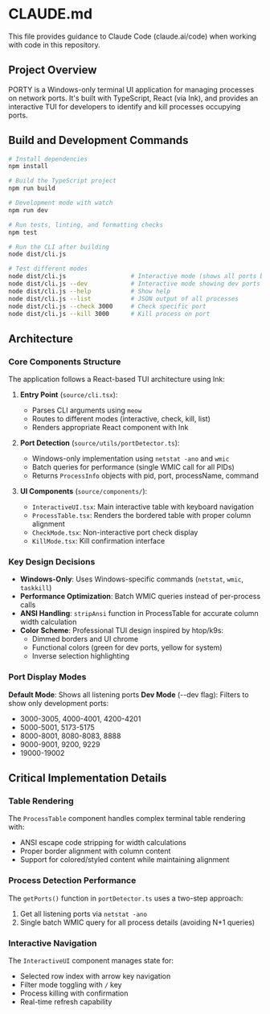 # CLAUDE.md

This file provides guidance to Claude Code (claude.ai/code) when working with code in this repository.

## Project Overview

PORTY is a Windows-only terminal UI application for managing processes on network ports. It's built with TypeScript, React (via Ink), and provides an interactive TUI for developers to identify and kill processes occupying ports.

## Build and Development Commands

```bash
# Install dependencies
npm install

# Build the TypeScript project
npm run build

# Development mode with watch
npm run dev

# Run tests, linting, and formatting checks
npm test

# Run the CLI after building
node dist/cli.js

# Test different modes
node dist/cli.js                  # Interactive mode (shows all ports by default)
node dist/cli.js --dev            # Interactive mode showing dev ports only
node dist/cli.js --help           # Show help
node dist/cli.js --list           # JSON output of all processes
node dist/cli.js --check 3000     # Check specific port
node dist/cli.js --kill 3000      # Kill process on port
```

## Architecture

### Core Components Structure

The application follows a React-based TUI architecture using Ink:

1. **Entry Point** (`source/cli.tsx`): 
   - Parses CLI arguments using `meow`
   - Routes to different modes (interactive, check, kill, list)
   - Renders appropriate React component with Ink

2. **Port Detection** (`source/utils/portDetector.ts`):
   - Windows-only implementation using `netstat -ano` and `wmic`
   - Batch queries for performance (single WMIC call for all PIDs)
   - Returns `ProcessInfo` objects with pid, port, processName, command

3. **UI Components** (`source/components/`):
   - `InteractiveUI.tsx`: Main interactive table with keyboard navigation
   - `ProcessTable.tsx`: Renders the bordered table with proper column alignment
   - `CheckMode.tsx`: Non-interactive port check display
   - `KillMode.tsx`: Kill confirmation interface

### Key Design Decisions

- **Windows-Only**: Uses Windows-specific commands (`netstat`, `wmic`, `taskkill`)
- **Performance Optimization**: Batch WMIC queries instead of per-process calls
- **ANSI Handling**: `stripAnsi` function in ProcessTable for accurate column width calculation
- **Color Scheme**: Professional TUI design inspired by htop/k9s:
  - Dimmed borders and UI chrome
  - Functional colors (green for dev ports, yellow for system)
  - Inverse selection highlighting

### Port Display Modes

**Default Mode**: Shows all listening ports
**Dev Mode** (--dev flag): Filters to show only development ports:
- 3000-3005, 4000-4001, 4200-4201
- 5000-5001, 5173-5175
- 8000-8001, 8080-8083, 8888
- 9000-9001, 9200, 9229
- 19000-19002

## Critical Implementation Details

### Table Rendering
The `ProcessTable` component handles complex terminal table rendering with:
- ANSI escape code stripping for width calculations
- Proper border alignment with column content
- Support for colored/styled content while maintaining alignment

### Process Detection Performance
The `getPorts()` function in `portDetector.ts` uses a two-step approach:
1. Get all listening ports via `netstat -ano`
2. Single batch WMIC query for all process details (avoiding N+1 queries)

### Interactive Navigation
The `InteractiveUI` component manages state for:
- Selected row index with arrow key navigation
- Filter mode toggling with `/` key
- Process killing with confirmation
- Real-time refresh capability